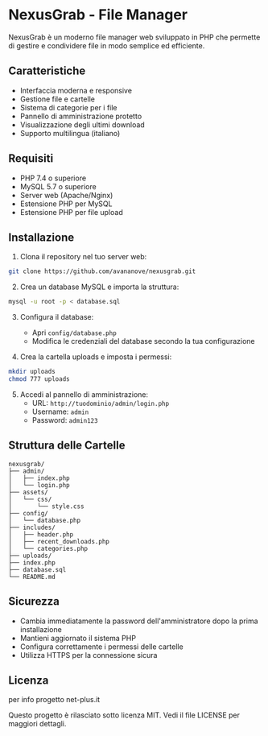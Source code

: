 # NexusGrab - File Manager

NexusGrab è un moderno file manager web sviluppato in PHP che permette di gestire e condividere file in modo semplice ed efficiente.

## Caratteristiche

- Interfaccia moderna e responsive
- Gestione file e cartelle
- Sistema di categorie per i file
- Pannello di amministrazione protetto
- Visualizzazione degli ultimi download
- Supporto multilingua (italiano)

## Requisiti

- PHP 7.4 o superiore
- MySQL 5.7 o superiore
- Server web (Apache/Nginx)
- Estensione PHP per MySQL
- Estensione PHP per file upload

## Installazione

1. Clona il repository nel tuo server web:
```bash
git clone https://github.com/avananove/nexusgrab.git
```

2. Crea un database MySQL e importa la struttura:
```bash
mysql -u root -p < database.sql
```

3. Configura il database:
   - Apri `config/database.php`
   - Modifica le credenziali del database secondo la tua configurazione

4. Crea la cartella uploads e imposta i permessi:
```bash
mkdir uploads
chmod 777 uploads
```

5. Accedi al pannello di amministrazione:
   - URL: `http://tuodominio/admin/login.php`
   - Username: `admin`
   - Password: `admin123`

## Struttura delle Cartelle

```
nexusgrab/
├── admin/
│   ├── index.php
│   └── login.php
├── assets/
│   └── css/
│       └── style.css
├── config/
│   └── database.php
├── includes/
│   ├── header.php
│   ├── recent_downloads.php
│   └── categories.php
├── uploads/
├── index.php
├── database.sql
└── README.md
```

## Sicurezza

- Cambia immediatamente la password dell'amministratore dopo la prima installazione
- Mantieni aggiornato il sistema PHP
- Configura correttamente i permessi delle cartelle
- Utilizza HTTPS per la connessione sicura

## Licenza
per info progetto net-plus.it

Questo progetto è rilasciato sotto licenza MIT. Vedi il file LICENSE per maggiori dettagli. 

